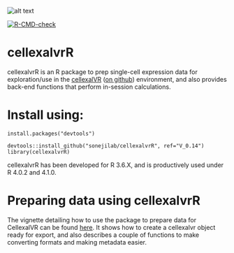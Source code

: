 ![alt text](logo_small.png)

<!-- badges: start -->
  [![R-CMD-check](https://github.com/sonejilab/cellexalvrR/workflows/R-CMD-check/badge.svg)](https://github.com/sonejilab/cellexalvrR/actions)
  <!-- badges: end -->

# cellexalvrR
cellexalvrR is an R package to prep single-cell expression data for exploration/use in the [cellexalVR](https://cellexalvr.med.lu.se/) ([on github](https://github.com/sonejilab/cellexalvr)) environment, and also provides back-end functions that perform in-session calculations.


# Install using:
```
install.packages("devtools")

devtools::install_github("sonejilab/cellexalvrR", ref="V_0.14")
library(cellexalvrR)
```

cellexalvrR has been developed for R 3.6.X, and is productively used under R 4.0.2 and 4.1.0.

# Preparing data using cellexalvrR
The vignette detailing how to use the package to prepare data for CellexalVR can be found [here](https://cellexalvr.med.lu.se/cellexalvrr-vignette). It shows how to create a cellexalvr object ready for export, and also describes a couple of functions to make converting formats and making metadata easier.

